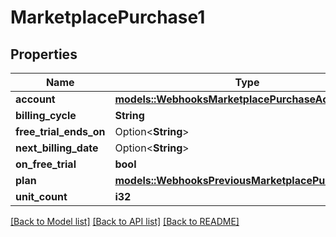 # MarketplacePurchase1

## Properties

Name | Type | Description | Notes
------------ | ------------- | ------------- | -------------
**account** | [**models::WebhooksMarketplacePurchaseAccount**](webhooks_marketplace_purchase_account.md) |  | 
**billing_cycle** | **String** |  | 
**free_trial_ends_on** | Option<**String**> |  | 
**next_billing_date** | Option<**String**> |  | [optional]
**on_free_trial** | **bool** |  | 
**plan** | [**models::WebhooksPreviousMarketplacePurchasePlan**](webhooks_previous_marketplace_purchase_plan.md) |  | 
**unit_count** | **i32** |  | 

[[Back to Model list]](../README.md#documentation-for-models) [[Back to API list]](../README.md#documentation-for-api-endpoints) [[Back to README]](../README.md)


